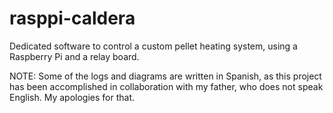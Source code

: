 # rasppi-caldera
Dedicated software to control a custom pellet heating system, using a Raspberry Pi and a relay board.

NOTE: Some of the logs and diagrams are written in Spanish, as this project has been accomplished in collaboration with my father, who does not speak English. My apologies for that.
